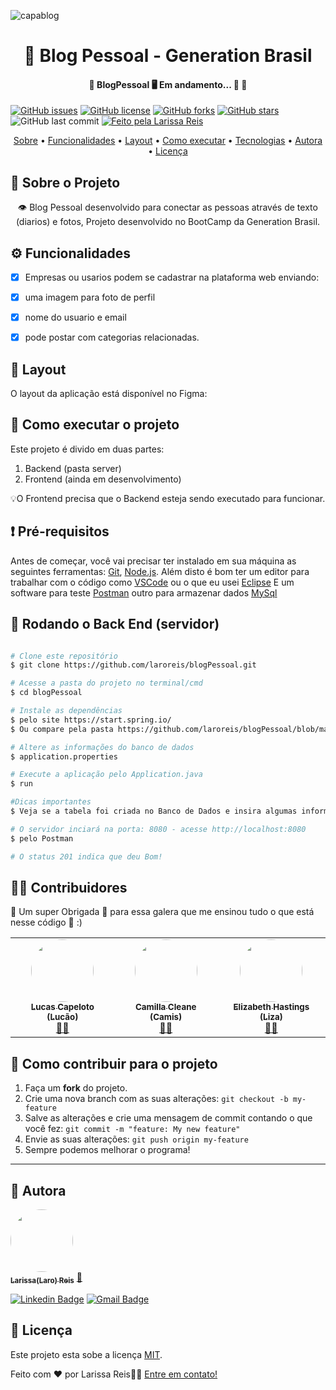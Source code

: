 <p align="center">
	
 ![capablog](https://user-images.githubusercontent.com/79121527/114434101-002a3600-9b99-11eb-96e1-f84671dd0e32.png)
  
  <h1 align="center"> 📱 Blog Pessoal - Generation Brasil </h1>
  
  <h4 align="center"> 
	🚧  BlogPessoal 🖥️ Em andamento... 🚀 🚧
</h4>
  
 
[![GitHub issues](https://img.shields.io/github/issues/laroreis/blogPessoal?logo=GitHub)](https://github.com/laroreis/blogPessoal/issues)
[![GitHub license](https://img.shields.io/github/license/laroreis/blogPessoal?color=3&logo=Github)](https://github.com/laroreis/blogPessoal)
[![GitHub forks](https://img.shields.io/github/forks/laroreis/blogPessoal?logo=GitHub)](https://github.com/laroreis/blogPessoal/network)
[![GitHub stars](https://img.shields.io/github/stars/laroreis/blogPessoal?logo=github)](https://github.com/laroreis/blogPessoal/stargazers)
![GitHub last commit](https://img.shields.io/github/last-commit/laroreis/blogPessoal)
<a href="https://larissamreis3.myportfolio.com/">
    <img alt="Feito pela Larissa Reis" src="https://img.shields.io/badge/feito%20por-LaroReis-%237519C1">
 </a>
 
 
 
  <p align="center">
 <a href="#-sobre-o-projeto">Sobre</a> •
 <a href="#-funcionalidades">Funcionalidades</a> •
 <a href="#-layout">Layout</a> • 
 <a href="#-como-executar-o-projeto">Como executar</a> • 
 <a href="#-tecnologias">Tecnologias</a> • 
 <a href="#-autora">Autora</a> • 
 <a href="#user-content--licença">Licença</a>
</p>

## 📄 Sobre o Projeto
<p align="center"> 
	👁️ Blog Pessoal desenvolvido para conectar as pessoas através de texto (diarios) e fotos,
   Projeto desenvolvido no BootCamp da Generation Brasil.
</p>
   
   
## ⚙️ Funcionalidades

- [x] Empresas ou usarios podem se cadastrar na plataforma web enviando:
- [x] uma imagem para foto de perfil
- [x] nome do usuario e email
- [x] pode postar com categorias relacionadas.


## 🎨 Layout

O layout da aplicação está disponível no Figma:


## 🚀 Como executar o projeto

Este projeto é divido em duas partes:
1. Backend (pasta server) 
2. Frontend (ainda em desenvolvimento)

💡O Frontend precisa que o Backend esteja sendo executado para funcionar.

## ❗  Pré-requisitos

Antes de começar, você vai precisar ter instalado em sua máquina as seguintes ferramentas:
[Git](https://git-scm.com), [Node.js](https://nodejs.org/en/). 
Além disto é bom ter um editor para trabalhar com o código como [VSCode](https://code.visualstudio.com/) ou o que eu usei [Eclipse](https://www.eclipse.org/downloads/)
E um software para teste [Postman](https://www.postman.com/) outro para armazenar dados [MySql](https://www.mysql.com/)


## 🎲 Rodando o Back End (servidor)

```bash

# Clone este repositório
$ git clone https://github.com/laroreis/blogPessoal.git

# Acesse a pasta do projeto no terminal/cmd
$ cd blogPessoal

# Instale as dependências 
$ pelo site https://start.spring.io/
$ Ou compare pela pasta https://github.com/laroreis/blogPessoal/blob/main/blogPessoal/blogPessoal/pom.xml

# Altere as informações do banco de dados 
$ application.properties

# Execute a aplicação pelo Application.java
$ run 

#Dicas importantes
$ Veja se a tabela foi criada no Banco de Dados e insira algumas informações

# O servidor inciará na porta: 8080 - acesse http://localhost:8080
$ pelo Postman

# O status 201 indica que deu Bom!

```
## 👨‍💻 Contribuidores

💛 Um super Obrigada 👏 para essa galera que me ensinou tudo o que está nesse código 💛 :)

<table>
  <tr>
	<td align="center"><a href="https://www.linkedin.com/in/lucas-capelotto-da-silva-43b26216a/"><img style="border-radius: 50%;" src="https://avatars.githubusercontent.com/u/57732522?v=4" width="100px;" alt=""/><br /><sub><b>Lucas Capeloto (Lucão)</b></sub></a><br /><a href="https://github.com/LucasCapSilva" title="Instrutor Generation Brasil">👨‍🚀</a></td> 
	  <td align="center"><a href="https://www.linkedin.com/in/camillacleane/"><img style="border-radius: 50%;" src="https://media-exp1.licdn.com/dms/image/C5603AQHv9qtp6ZPjdA/profile-displayphoto-shrink_800_800/0/1604110535275?e=1623888000&v=beta&t=6r5faAFI5Cg-Csf3NpM9G8FzsfffpPb3d-kMEikhJs0" width="100px;" alt=""/><br /><sub><b>Camilla Cleane (Camis)</b></sub></a><br /><a href="https://www.linkedin.com/in/camillacleane/" title="Instrutora Generation Brasil">👨‍🚀</a></td> 
	   <td align="center"><a href="https://www.linkedin.com/in/elizabeth-hastings/"><img style="border-radius: 50%;" src="https://media-exp1.licdn.com/dms/image/C4E03AQGV_K5KF8CE7A/profile-displayphoto-shrink_800_800/0/1531913155612?e=1623888000&v=beta&t=VVaZvLFZCdzrxgC2QKwa9r3vAd7Ozjk2gU0llYRIzDM" width="100px;" alt=""/><br /><sub><b>Elizabeth Hastings (Liza)</b></sub></a><br /><a href="https://www.linkedin.com/in/elizabeth-hastings/" title="Instrutora Generation Brasil">👨‍🚀</a></td> 
	  
</tr>
</table>

## 💪 Como contribuir para o projeto

1. Faça um **fork** do projeto.
2. Crie uma nova branch com as suas alterações: `git checkout -b my-feature`
3. Salve as alterações e crie uma mensagem de commit contando o que você fez: `git commit -m "feature: My new feature"`
4. Envie as suas alterações: `git push origin my-feature`
5. Sempre podemos melhorar o programa!

---

## 👩 Autora

<a href="https://larissamreis3.myportfolio.com/">
 <img style="border-radius: 50%;" src="https://avatars.githubusercontent.com/u/79121527?s=400&u=0489c8337514ef5aecb1307f8cf402def7063810&v=4" width="100px;" alt=""/>
 <br />
 <sub><b>Larissa(Laro) Reis</b></sub></a> <a href="https://larissamreis3.myportfolio.com/" title="LarissaReis">🚀</a>
 <br />
 
[![Linkedin Badge](https://img.shields.io/badge/-Larissa-blue?style=flat-square&logo=Linkedin&logoColor=white&link=https://www.linkedin.com/in/larissamreis/)](https://www.linkedin.com/in/larissamreis/) 
[![Gmail Badge](https://img.shields.io/badge/-laroreis3@gmail.com-c14438?style=flat-square&logo=Gmail&logoColor=white&link=mailto:laroreis3@gmail.com)](mailto:laroreis3@gmail.com)

## 📝 Licença

Este projeto esta sobe a licença [MIT](./LICENSE).

Feito com ❤️ por Larissa Reis👋🏽 [Entre em contato!](https://www.linkedin.com/in/larissamreis/)
